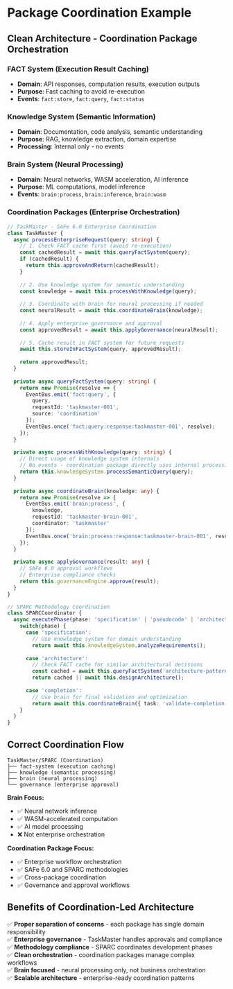 # Package Coordination Example

## Clean Architecture - Coordination Package Orchestration

### FACT System (Execution Result Caching)
- **Domain**: API responses, computation results, execution outputs
- **Purpose**: Fast caching to avoid re-execution
- **Events**: `fact:store`, `fact:query`, `fact:status`

### Knowledge System (Semantic Information)  
- **Domain**: Documentation, code analysis, semantic understanding
- **Purpose**: RAG, knowledge extraction, domain expertise
- **Processing**: Internal only - no events

### Brain System (Neural Processing)
- **Domain**: Neural networks, WASM acceleration, AI inference
- **Purpose**: ML computations, model inference
- **Events**: `brain:process`, `brain:inference`, `brain:wasm`

### Coordination Packages (Enterprise Orchestration)

```typescript
// TaskMaster - SAFe 6.0 Enterprise Coordination
class TaskMaster {
  async processEnterpriseRequest(query: string) {
    // 1. Check FACT cache first (avoid re-execution)
    const cachedResult = await this.queryFactSystem(query);
    if (cachedResult) {
      return this.approveAndReturn(cachedResult);
    }
    
    // 2. Use knowledge system for semantic understanding
    const knowledge = await this.processWithKnowledge(query);
    
    // 3. Coordinate with brain for neural processing if needed
    const neuralResult = await this.coordinateBrain(knowledge);
    
    // 4. Apply enterprise governance and approval
    const approvedResult = await this.applyGovernance(neuralResult);
    
    // 5. Cache result in FACT system for future requests
    await this.storeInFactSystem(query, approvedResult);
    
    return approvedResult;
  }
  
  private async queryFactSystem(query: string) {
    return new Promise(resolve => {
      EventBus.emit('fact:query', { 
        query, 
        requestId: 'taskmaster-001',
        source: 'coordination'
      });
      EventBus.once('fact:query:response:taskmaster-001', resolve);
    });
  }
  
  private async processWithKnowledge(query: string) {
    // Direct usage of knowledge system internals
    // No events - coordination package directly uses internal processing
    return this.knowledgeSystem.processSemanticQuery(query);
  }
  
  private async coordinateBrain(knowledge: any) {
    return new Promise(resolve => {
      EventBus.emit('brain:process', {
        knowledge,
        requestId: 'taskmaster-brain-001',
        coordinator: 'taskmaster'
      });
      EventBus.once('brain:process:response:taskmaster-brain-001', resolve);
    });
  }
  
  private async applyGovernance(result: any) {
    // SAFe 6.0 approval workflows
    // Enterprise compliance checks
    return this.governanceEngine.approve(result);
  }
}

// SPARC Methodology Coordination
class SPARCCoordinator {
  async executePhase(phase: 'specification' | 'pseudocode' | 'architecture' | 'refinement' | 'completion') {
    switch(phase) {
      case 'specification':
        // Use knowledge system for domain understanding
        return await this.knowledgeSystem.analyzeRequirements();
        
      case 'architecture': 
        // Check FACT cache for similar architectural decisions
        const cached = await this.queryFactSystem('architecture-patterns');
        return cached || await this.designArchitecture();
        
      case 'completion':
        // Use brain for final validation and optimization
        return await this.coordinateBrain({ task: 'validate-completion' });
    }
  }
}
```

## Correct Coordination Flow

```
TaskMaster/SPARC (Coordination)
├── fact-system (execution caching)
├── knowledge (semantic processing) 
├── brain (neural processing)
└── governance (enterprise approval)
```

**Brain Focus:**
- ✅ Neural network inference
- ✅ WASM-accelerated computation  
- ✅ AI model processing
- ❌ Not enterprise orchestration

**Coordination Package Focus:**
- ✅ Enterprise workflow orchestration
- ✅ SAFe 6.0 and SPARC methodologies
- ✅ Cross-package coordination
- ✅ Governance and approval workflows

## Benefits of Coordination-Led Architecture

✅ **Proper separation of concerns** - each package has single domain responsibility  
✅ **Enterprise governance** - TaskMaster handles approvals and compliance  
✅ **Methodology compliance** - SPARC coordinates development phases  
✅ **Clean orchestration** - coordination packages manage complex workflows  
✅ **Brain focused** - neural processing only, not business orchestration  
✅ **Scalable architecture** - enterprise-ready coordination patterns  